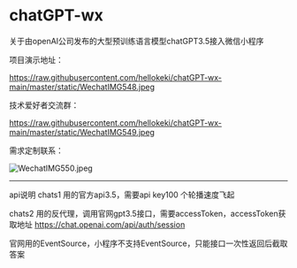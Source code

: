 # chatGPT-wx
关于由openAI公司发布的大型预训练语言模型chatGPT3.5接入微信小程序

项目演示地址：

https://raw.githubusercontent.com/hellokeki/chatGPT-wx-main/master/static/WechatIMG548.jpeg

技术爱好者交流群：

https://raw.githubusercontent.com/hellokeki/chatGPT-wx-main/master/static/WechatIMG549.jpeg


需求定制联系：

<img alt="WechatIMG550.jpeg" src="static/WechatIMG3549.jpeg"/>


--------------------------------------------------------------------
api说明
chats1
用的官方api3.5，需要api key100 个轮播速度飞起

chats2
用的反代理，调用官网gpt3.5接口，需要accessToken，accessToken获取地址 https://chat.openai.com/api/auth/session

官网用的EventSource，小程序不支持EventSource，只能接口一次性返回后截取答案

